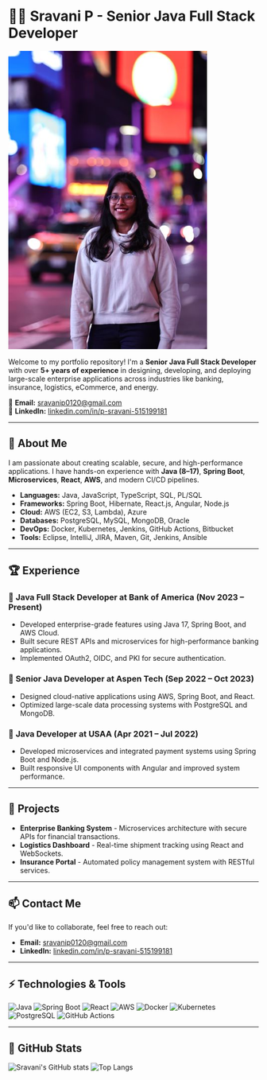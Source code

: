 
# 👩‍💻 Sravani P - Senior Java Full Stack Developer

![Profile Picture](pic.jpg)

Welcome to my portfolio repository! I'm a **Senior Java Full Stack Developer** with over **5+ years of experience** in designing, developing, and deploying large-scale enterprise applications across industries like banking, insurance, logistics, eCommerce, and energy.

📧 **Email:** [sravanip0120@gmail.com](mailto:sravanip0120@gmail.com)  
🔗 **LinkedIn:** [linkedin.com/in/p-sravani-515199181](https://www.linkedin.com/in/p-sravani-515199181/)  

---

## 🚀 About Me

I am passionate about creating scalable, secure, and high-performance applications. I have hands-on experience with **Java (8–17)**, **Spring Boot**, **Microservices**, **React**, **AWS**, and modern CI/CD pipelines.

- **Languages:** Java, JavaScript, TypeScript, SQL, PL/SQL
- **Frameworks:** Spring Boot, Hibernate, React.js, Angular, Node.js
- **Cloud:** AWS (EC2, S3, Lambda), Azure
- **Databases:** PostgreSQL, MySQL, MongoDB, Oracle
- **DevOps:** Docker, Kubernetes, Jenkins, GitHub Actions, Bitbucket
- **Tools:** Eclipse, IntelliJ, JIRA, Maven, Git, Jenkins, Ansible

---

## 🏆 Experience

### 🔹 **Java Full Stack Developer** at **Bank of America** (Nov 2023 – Present)
- Developed enterprise-grade features using Java 17, Spring Boot, and AWS Cloud.
- Built secure REST APIs and microservices for high-performance banking applications.
- Implemented OAuth2, OIDC, and PKI for secure authentication.

### 🔹 **Senior Java Developer** at **Aspen Tech** (Sep 2022 – Oct 2023)
- Designed cloud-native applications using AWS, Spring Boot, and React.
- Optimized large-scale data processing systems with PostgreSQL and MongoDB.

### 🔹 **Java Developer** at **USAA** (Apr 2021 – Jul 2022)
- Developed microservices and integrated payment systems using Spring Boot and Node.js.
- Built responsive UI components with Angular and improved system performance.

---

## 💼 Projects

- **Enterprise Banking System** - Microservices architecture with secure APIs for financial transactions.
- **Logistics Dashboard** - Real-time shipment tracking using React and WebSockets.
- **Insurance Portal** - Automated policy management system with RESTful services.

---

## 📫 Contact Me

If you'd like to collaborate, feel free to reach out:

- **Email:** [sravanip0120@gmail.com](mailto:sravanip0120@gmail.com)
- **LinkedIn:** [linkedin.com/in/p-sravani-515199181](https://www.linkedin.com/in/p-sravani-515199181/)

---

## ⚡ Technologies & Tools

![Java](https://img.shields.io/badge/Java-ED8B00?style=for-the-badge&logo=java&logoColor=white)
![Spring Boot](https://img.shields.io/badge/Spring_Boot-6DB33F?style=for-the-badge&logo=spring-boot&logoColor=white)
![React](https://img.shields.io/badge/React-20232A?style=for-the-badge&logo=react&logoColor=61DAFB)
![AWS](https://img.shields.io/badge/AWS-232F3E?style=for-the-badge&logo=amazon-aws&logoColor=white)
![Docker](https://img.shields.io/badge/Docker-2496ED?style=for-the-badge&logo=docker&logoColor=white)
![Kubernetes](https://img.shields.io/badge/Kubernetes-326CE5?style=for-the-badge&logo=kubernetes&logoColor=white)
![PostgreSQL](https://img.shields.io/badge/PostgreSQL-336791?style=for-the-badge&logo=postgresql&logoColor=white)
![GitHub Actions](https://img.shields.io/badge/GitHub_Actions-2088FF?style=for-the-badge&logo=github-actions&logoColor=white)

---

## 🌟 GitHub Stats

![Sravani's GitHub stats](https://github-readme-stats.vercel.app/api?username=Sravani0419&show_icons=true&theme=radical)
![Top Langs](https://github-readme-stats.vercel.app/api/top-langs/?username=Sravani0419&layout=compact&theme=radical)
